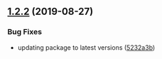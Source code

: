 ## [1.2.2](https://github.com/dmoonfire/spelling-manager-js/compare/v1.2.1...v1.2.2) (2019-08-27)


### Bug Fixes

* updating package to latest versions ([5232a3b](https://github.com/dmoonfire/spelling-manager-js/commit/5232a3b))
